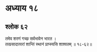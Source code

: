 # अध्याय १८

## श्लोक ६२

तमेव शरणं गच्छ सर्वभावेन भारत ।<br>तत्प्रसादात्परां शान्तिं स्थानं प्राप्स्यसि शाश्वतम् ॥ १८-६२॥<br><br>

